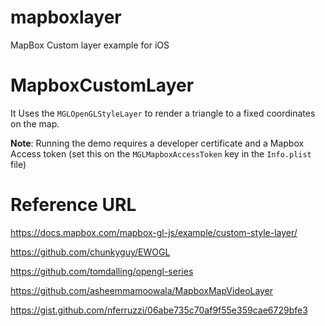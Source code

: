 # mapboxlayer
MapBox  Custom layer  example for iOS

# MapboxCustomLayer
It Uses the `MGLOpenGLStyleLayer` to render a triangle to a fixed coordinates on the map. 

**Note**: Running the demo requires a developer certificate and a Mapbox Access token (set this on the `MGLMapboxAccessToken` key in the `Info.plist` file)
 
# Reference URL

https://docs.mapbox.com/mapbox-gl-js/example/custom-style-layer/

https://github.com/chunkyguy/EWOGL 

https://github.com/tomdalling/opengl-series

https://github.com/asheemmamoowala/MapboxMapVideoLayer 

https://gist.github.com/nferruzzi/06abe735c70af9f55e359cae6729bfe3


